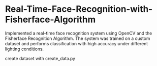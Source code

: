 # Real-Time-Face-Recognition-with-Fisherface-Algorithm
Implemented a real-time face recognition system using OpenCV and the Fisherface Recognition Algorithm. The system was trained on a custom dataset and performs classification with high accuracy under different lighting conditions.


create dataset with create_data.py


